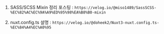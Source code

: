1. SASS/SCSS Mixin 정리 포스팅 : `https://velog.io/@miso1489/SassSCSS-%EC%82%AC%EC%9A%A9%ED%95%98%EA%B8%B0-mixin`

2. nuxt.config.ts 설명 : `https://velog.io/@doheek2/Nuxt3-nuxt.config.ts-%EC%84%A4%EC%A0%95`
